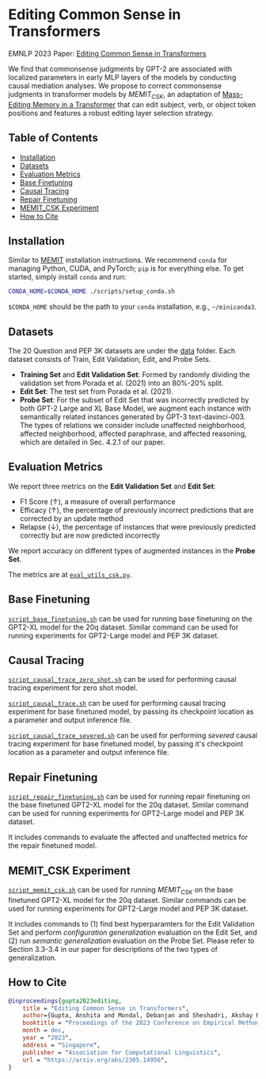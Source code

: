 # Editing Common Sense in Transformers
EMNLP 2023 Paper: [Editing Common Sense in Transformers](https://arxiv.org/abs/2305.14956)

We find that commonsense judgments by GPT-2 are associated with localized parameters in early MLP layers of the models by conducting causal mediation analyses. We propose to correct commonsense judgments in transformer models by $MEMIT_{CSK}$, an adaptation of [Mass-Editing Memory in a Transformer](https://github.com/kmeng01/memit) that can edit subject, verb, or object token positions and features a robust editing layer selection strategy.

## Table of Contents

- [Installation](#installation)
- [Datasets](#datasets)
- [Evaluation Metrics](#evaluation-metrics)
- [Base Finetuning](#base-finetuning)
- [Causal Tracing](#causal-tracing)
- [Repair Finetuning](#repair-finetuning)
- [MEMIT_CSK Experiment](#memit_csk-experiment)
- [How to Cite](#how-to-cite)

## Installation

Similar to [MEMIT](https://github.com/kmeng01/memit) installation instructions. 
We recommend `conda` for managing Python, CUDA, and PyTorch; `pip` is for everything else. To get started, simply install `conda` and run:
```bash
CONDA_HOME=$CONDA_HOME ./scripts/setup_conda.sh
```

`$CONDA_HOME` should be the path to your `conda` installation, e.g., `~/miniconda3`.

## Datasets
The 20 Question and PEP 3K datasets are under the [data](data) folder. Each dataset consists of Train, Edit Validation, Edit, and Probe Sets.
- **Training Set** and **Edit Validation Set**: Formed by randomly dividing the validation set from Porada et al. (2021) into an 80%-20% split.
- **Edit Set**: The test set from Porada et al. (2021).
- **Probe Set**: For the subset of Edit Set that was incorrectly predicted by both GPT-2 Large and XL Base Model, we augment each instance with semantically related instances generated by GPT-3 text-davinci-003. The types of relations we consider include unaffected neighborhood, affected neighborhood, affected paraphrase, and affected reasoning, which are detailed in Sec. 4.2.1 of our paper.

## Evaluation Metrics
We report three metrics on the **Edit Validation Set** and **Edit Set**:
- F1 Score (↑), a measure of overall performance
- Efficacy (↑), the percentage of previously incorrect predictions that are corrected by an update method
- Relapse (↓), the percentage of instances that were previously predicted correctly but are now predicted incorrectly

We report accuracy on different types of augmented instances in the **Probe Set**.

The metrics are at [`eval_utils_csk.py`](memit_csk_experiment/py/eval_utils_csk.py).

## Base Finetuning

[`script_base_finetuning.sh`](base_finetune_experiments/script_base_finetuning.sh) can be used for running base finetuning on the GPT2-XL model for the 20q dataset. Similar command can be used for running experiments for GPT2-Large model and PEP 3K dataset.

## Causal Tracing

[`script_causal_trace_zero_shot.sh`](causal_tracing_experiment/script_causal_trace_zero_shot.sh) can be used for performing causal tracing experiment for zero shot model.

[`script_causal_trace.sh`](causal_tracing_experiment/script_causal_trace.sh) can be used for performing causal tracing experiment for base finetuned model, by passing its checkpoint location as a parameter and output inference file.

[`script_causal_trace_severed.sh`](causal_tracing_experiment/script_causal_trace_severed.sh) can be used for performing *severed* causal tracing experiment for base finetuned model, by passing it's checkpoint location as a parameter and output inference file.

## Repair Finetuning

[`script_repair_finetuning.sh`](repair_finetune_experiments/script_repair_finetuning.sh) can be used for running repair finetuning on the base finetuned GPT2-XL model for the 20q dataset. Similar command can be used for running experiments for GPT2-Large model and PEP 3K dataset. 

It includes commands to evaluate the affected and unaffected metrics for the repair finetuned model.

## MEMIT_CSK Experiment

[`script_memit_csk.sh`](script_memit_csk.sh) can be used for running $MEMIT_{CSK}$ on the base finetuned GPT2-XL model for the 20q dataset. Similar commands can be used for running experiments for GPT2-Large model and PEP 3K dataset. 

It includes commands to (1) find best hyperparamters for the Edit Validation Set and perform *configuration generalization* evaluation on the Edit Set, and (2) run *semantic generalization* evaluation on the Probe Set. Please refer to Section 3.3-3.4 in our paper for descriptions of the two types of generalization.

## How to Cite

```bibtex
@inproceedings{gupta2023editing,
    title = "Editing Common Sense in Transformers",
    author={Gupta, Anshita and Mondal, Debanjan and Sheshadri, Akshay Krishna and Zhao, Wenlong and Li, Xiang Lorraine and Wiegreffe, Sarah and Tandon, Niket},
    booktitle = "Proceedings of the 2023 Conference on Empirical Methods in Natural Language Processing",
    month = dec,
    year = "2023",
    address = "Singapore",
    publisher = "Association for Computational Linguistics",
    url = "https://arxiv.org/abs/2305.14956",
}
```
